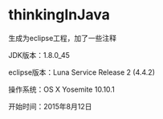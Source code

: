 # thinkingInJava
生成为eclipse工程，加了一些注释

JDK版本：1.8.0_45

eclipse版本：Luna Service Release 2 (4.4.2)

操作系统：OS X Yosemite 10.10.1

开始时间：2015年8月12日
